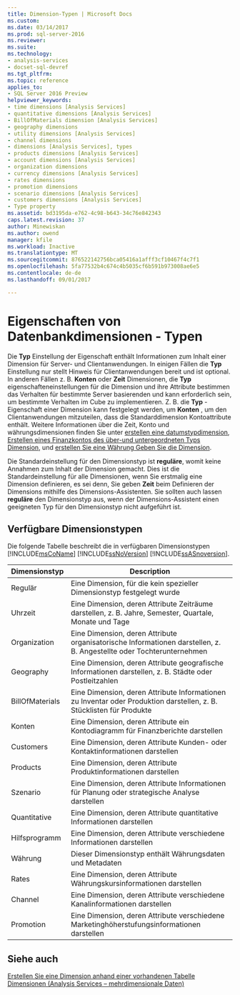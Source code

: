 ```yaml
---
title: Dimension-Typen | Microsoft Docs
ms.custom: 
ms.date: 03/14/2017
ms.prod: sql-server-2016
ms.reviewer: 
ms.suite: 
ms.technology:
- analysis-services
- docset-sql-devref
ms.tgt_pltfrm: 
ms.topic: reference
applies_to:
- SQL Server 2016 Preview
helpviewer_keywords:
- time dimensions [Analysis Services]
- quantitative dimensions [Analysis Services]
- BillOfMaterials dimension [Analysis Services]
- geography dimensions
- utility dimensions [Analysis Services]
- channel dimensions
- dimensions [Analysis Services], types
- products dimensions [Analysis Services]
- account dimensions [Analysis Services]
- organization dimensions
- currency dimensions [Analysis Services]
- rates dimensions
- promotion dimensions
- scenario dimensions [Analysis Services]
- customers dimensions [Analysis Services]
- Type property
ms.assetid: bd3195da-e762-4c98-b643-34c76e842343
caps.latest.revision: 37
author: Minewiskan
ms.author: owend
manager: kfile
ms.workload: Inactive
ms.translationtype: MT
ms.sourcegitcommit: 876522142756bca05416a1afff3cf10467f4c7f1
ms.openlocfilehash: 5fa77532b4c674c4b5035cf6b591b973008ae6e5
ms.contentlocale: de-de
ms.lasthandoff: 09/01/2017

---
```

# <a name="database-dimension-properties---types"></a>Eigenschaften von Datenbankdimensionen - Typen
  Die **Typ** Einstellung der Eigenschaft enthält Informationen zum Inhalt einer Dimension für Server- und Clientanwendungen. In einigen Fällen die **Typ** Einstellung nur stellt Hinweis für Clientanwendungen bereit und ist optional. In anderen Fällen z. B. **Konten** oder **Zeit** Dimensionen, die **Typ** eigenschafteneinstellungen für die Dimension und ihre Attribute bestimmen das Verhalten für bestimmte Server basierenden und kann erforderlich sein, um bestimmte Verhalten im Cube zu implementieren. Z. B. die **Typ** -Eigenschaft einer Dimension kann festgelegt werden, um **Konten** , um den Clientanwendungen mitzuteilen, dass die Standarddimension Kontoattribute enthält. Weitere Informationen über die Zeit, Konto und währungsdimensionen finden Sie unter [erstellen eine datumstypdimension](../../analysis-services/multidimensional-models/database-dimensions-create-a-date-type-dimension.md), [Erstellen eines Finanzkontos des über-und untergeordneten Typs Dimension](../../analysis-services/multidimensional-models/database-dimensions-finance-account-of-parent-child-type.md), und [erstellen Sie eine Währung Geben Sie die Dimension](../../analysis-services/multidimensional-models/database-dimensions-create-a-currency-type-dimension.md).  
  
 Die Standardeinstellung für den Dimensionstyp ist **reguläre**, womit keine Annahmen zum Inhalt der Dimension gemacht. Dies ist die Standardeinstellung für alle Dimensionen, wenn Sie erstmalig eine Dimension definieren, es sei denn, Sie geben **Zeit** beim Definieren der Dimensions mithilfe des Dimensions-Assistenten. Sie sollten auch lassen **reguläre** den Dimensionstyp aus, wenn der Dimensions-Assistent einen geeigneten Typ für den Dimensionstyp nicht aufgeführt ist.  
  
## <a name="available-dimension-types"></a>Verfügbare Dimensionstypen  
 Die folgende Tabelle beschreibt die in verfügbaren Dimensionstypen [!INCLUDE[msCoName](../../includes/msconame-md.md)] [!INCLUDE[ssNoVersion](../../includes/ssnoversion-md.md)] [!INCLUDE[ssASnoversion](../../includes/ssasnoversion-md.md)].  
  
|Dimensionstyp|Description|  
|--------------------|-----------------|  
|Regulär|Eine Dimension, für die kein spezieller Dimensionstyp festgelegt wurde|  
|Uhrzeit|Eine Dimension, deren Attribute Zeiträume darstellen, z. B. Jahre, Semester, Quartale, Monate und Tage|  
|Organization|Eine Dimension, deren Attribute organisatorische Informationen darstellen, z. B. Angestellte oder Tochterunternehmen|  
|Geography|Eine Dimension, deren Attribute geografische Informationen darstellen, z. B. Städte oder Postleitzahlen|  
|BillOfMaterials|Eine Dimension, deren Attribute Informationen zu Inventar oder Produktion darstellen, z. B. Stücklisten für Produkte|  
|Konten|Eine Dimension, deren Attribute ein Kontodiagramm für Finanzberichte darstellen|  
|Customers|Eine Dimension, deren Attribute Kunden- oder Kontaktinformationen darstellen|  
|Products|Eine Dimension, deren Attribute Produktinformationen darstellen|  
|Szenario|Eine Dimension, deren Attribute Informationen für Planung oder strategische Analyse darstellen|  
|Quantitative|Eine Dimension, deren Attribute quantitative Informationen darstellen|  
|Hilfsprogramm|Eine Dimension, deren Attribute verschiedene Informationen darstellen|  
|Währung|Dieser Dimensionstyp enthält Währungsdaten und Metadaten|  
|Rates|Eine Dimension, deren Attribute Währungskursinformationen darstellen|  
|Channel|Eine Dimension, deren Attribute verschiedene Kanalinformationen darstellen|  
|Promotion|Eine Dimension, deren Attribute verschiedene Marketinghöherstufungsinformationen darstellen|  
  
## <a name="see-also"></a>Siehe auch  
 [Erstellen Sie eine Dimension anhand einer vorhandenen Tabelle](../../analysis-services/multidimensional-models/create-a-dimension-by-using-an-existing-table.md)   
 [Dimensionen &#40;Analysis Services – mehrdimensionale Daten&#41;](../../analysis-services/multidimensional-models-olap-logical-dimension-objects/dimensions-analysis-services-multidimensional-data.md)  
  
  

